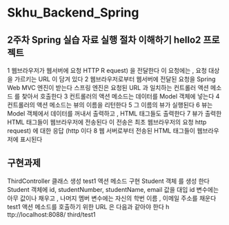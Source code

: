 # Skhu_Backend_Spring
## 2주차 Spring 실습 자료 실행 절차 이해하기 hello2 프로젝트
1
웹브라우저가
웹서버에 요청 HTTP R equest) 을 전달한다
이
요청에는 , 요청 대상을 가르키는 URL 이 담겨 있다 
2
웹브라우저로부터
웹서버에 전달된 요청을 Spring Web MVC 엔진이 받는다
스프링
엔진은 요청된 URL 과 일치하는 컨트롤러 액션 메소드 를 찾아서 호출한다
3
컨트롤러의
액션 메소드는 데이터를 Model 객체에 넣는다
4
컨트롤러의
액션 메소드는 뷰의 이름을 리턴한다
5
그
이름의 뷰가 실행된다
6
뷰는
Model 객체에서 데이터를 꺼내서 출력하고 , HTML 태그들도 출력한다
7
뷰가
출력한 HTML 태그들이 웹브라우저에 전송된다
이
전송은 최초 웹브라우저의 요청 http request) 에 대한 응답 (http 이다
8
웹
서버로부터 전송된 HTML 태그들이 웹브라우저에 표시된다
## 구현과제 
ThirdController 클래스 생성
test1
액션 메소드 구현
Student
객체 를 생성 한다
Student
객체에 id, studentNumber, studentName, email 값을 대입
id 변수에는 아무 값이나 채우고 , 나머지 멤버 변수에는 자신의 학번 이름 , 이메일 주소를 채운다 test1 액션 메소드를 호출하기 위한 URL 은 다음과 같아야 한다
h
ttp://localhost:8088/ third/test1
